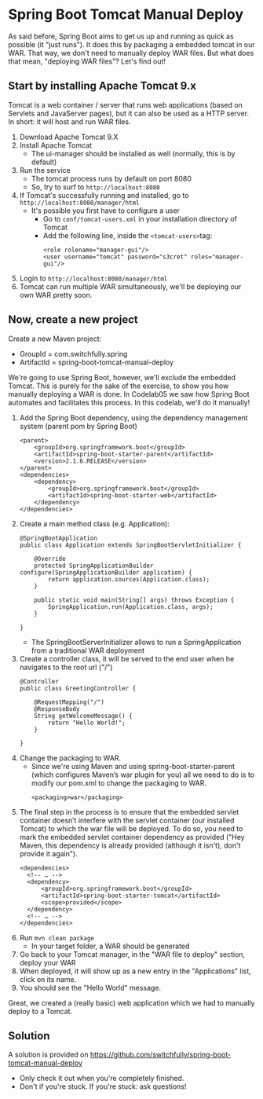 # Spring Boot Tomcat Manual Deploy

As said before, Spring Boot aims to get us up and running as quick as possible (it "just runs").
It does this by packaging a embedded tomcat in our WAR. That way, we don't need to manually deploy WAR files.
But what does that mean, "deploying WAR files"? Let's find out!

## Start by installing Apache Tomcat 9.x

Tomcat is a web container / server that runs web applications (based on Servlets and JavaServer pages), 
but it can also be used as a HTTP server.
In short: it will host and run WAR files.

1. Download Apache Tomcat 9.X
2. Install Apache Tomcat
    - The ui-manager should be installed as well (normally, this is by default)
3. Run the service
    - The tomcat process runs by default on port 8080
    - So, try to surf to `http://localhost:8080`
4. If Tomcat's successfully running and installed, go to `http://localhost:8080/manager/html`
    - It's possible you first have to configure a user
        - Go to `conf/tomcat-users.xml` in your installation directory of Tomcat
        - Add the following line, inside the `<tomcat-users>`tag:
            ```
            <role rolename="manager-gui"/>
            <user username="tomcat" password="s3cret" roles="manager-gui"/>
            ```
5. Login to `http://localhost:8080/manager/html`
6. Tomcat can run multiple WAR simultaneously, we'll be deploying our own WAR pretty soon.

## Now, create a new project

Create a new Maven project:
- GroupId = com.switchfully.spring
- ArtifactId = spring-boot-tomcat-manual-deploy

We're going to use Spring Boot, however, we'll exclude the embedded Tomcat. 
This is purely for the sake of the exercise, to show you how manually deploying a WAR is done. 
In Codelab05 we saw how Spring Boot automates and facilitates this process. 
In this codelab, we'll do it manually!

1. Add the Spring Boot dependency, using the dependency management system (parent pom by Spring Boot)
    ```
    <parent>
        <groupId>org.springframework.boot</groupId>
        <artifactId>spring-boot-starter-parent</artifactId>
        <version>2.1.6.RELEASE</version>
    </parent>
    <dependencies>
        <dependency>
            <groupId>org.springframework.boot</groupId>
            <artifactId>spring-boot-starter-web</artifactId>
        </dependency>
    </dependencies>
    ```
2. Create a main method class (e.g. Application):
    ```
    @SpringBootApplication
    public class Application extends SpringBootServletInitializer {
    
        @Override
        protected SpringApplicationBuilder configure(SpringApplicationBuilder application) {
            return application.sources(Application.class);
        }
    
        public static void main(String[] args) throws Exception {
            SpringApplication.run(Application.class, args);
        }
    
    }
    ```
    - The SpringBootServerInitializer allows to run a SpringApplication from a traditional WAR deployment
3. Create a controller class, it will be served to the end user when he navigates to the root url ("/")
    ```
    @Controller
    public class GreetingController {
    
        @RequestMapping("/")
        @ResponseBody
        String getWelcomeMessage() {
            return "Hello World!";
        }
    
    }
    ```     
4. Change the packaging to WAR.
    - Since we're using Maven and using spring-boot-starter-parent (which configures Maven’s war plugin for you) 
    all we need to do is to modify our pom.xml to change the packaging to WAR.
        ```
        <packaging>war</packaging>
        ```
5. The final step in the process is to ensure that the embedded servlet container doesn’t interfere with the servlet container (our installed Tomcat) 
to which the war file will be deployed. 
To do so, you need to mark the embedded servlet container dependency as provided ("Hey Maven, this dependency is already provided (although it isn't), don't provide it again").
    ```
    <dependencies>
      <!-- … -->
      <dependency>
          <groupId>org.springframework.boot</groupId>
          <artifactId>spring-boot-starter-tomcat</artifactId>
          <scope>provided</scope>
      </dependency>
      <!-- … -->
    </dependencies>
    ```
6. Run `mvn clean package`
    - In your target folder, a WAR should be generated
7. Go back to your Tomcat manager, in the "WAR file to deploy" section, deploy your WAR
8. When deployed, it will show up as a new entry in the "Applications" list, click on its name.
9. You should see the "Hello World" message.

Great, we created a (really basic) web application which we had to manually deploy to a Tomcat.

## Solution

A solution is provided on https://github.com/switchfully/spring-boot-tomcat-manual-deploy
- Only check it out when you're completely finished.
- Don't if you're stuck. If you're stuck: ask questions!